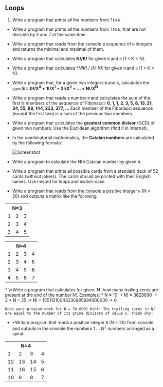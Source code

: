 ## Loops

1. Write a program that prints all the numbers from 1 to `N`.
* Write a program that prints all the numbers from 1 to `N`, that are not divisible by 3 and 7 at the same time.
* Write a program that reads from the console a sequence of `N` integers and returns the minimal and maximal of them.
* Write a program that calculates **N!/K!** for given `N` and `K` (1 < K < N).
* Write a program that calculates **N!*K! / (N-K)!** for given `N` and `K` (1 < K < N).
* Write a program that, for a given two integers `N` and `X`, calculates the sum **S = 0!/X<sup>0</sup> + 1!/X<sup>1</sup> + 2!/X<sup>2</sup> + ... + N!/X<sup>N</sup>**
* Write a program that reads a number `N` and calculates the sum of the first N members of the sequence of Fibonacci: **0, 1, 1, 2, 3, 5, 8, 13, 21, 34, 55, 89, 144, 233, 377, ...** Each member of the Fibonacci sequence (except the first two) is a sum of the previous two members.
* Write a program that calculates the **greatest common divisor** (GCD) of given two numbers. Use the Euclidean algorithm (find it in Internet).
* In the combinatorial mathematics, the **Catalan numbers** are calculated by the following formula:

    ![Screenshot](https://raw.github.com/jasssonpet/TelerikAcademy/master/Programming/1.CSharpPartOne/6.Loops/9.CatalanNumbers/index.png)
* Write a program to calculate the Nth Catalan number by given `N`.
* Write a program that prints all possible cards from a standard deck of 52 cards (without jokers). The cards should be printed with their English names. Use nested for loops and switch-case.
* Write a program that reads from the console a positive integer `N` (N < 20) and outputs a matrix like the following:
<table>
    <tr>
        <th colspan="3">N=3</th>
    </tr>
    <tr>
        <td>1</td>
        <td>2</td>
        <td>3</td>
    </tr>
    <tr>
        <td>2</td>
        <td>3</td>
        <td>4</td>
    </tr>
    <tr>
        <td>3</td>
        <td>4</td>
        <td>5</td>
    </tr>
</table>
<table>
    <tr>
        <th colspan="4">N=4</th>
    </tr>
    <tr>
        <td>1</td>
        <td>2</td>
        <td>3</td>
        <td>4</td>
    </tr>
    <tr>
        <td>2</td>
        <td>3</td>
        <td>4</td>
        <td>5</td>
    </tr>
    <tr>
        <td>3</td>
        <td>4</td>
        <td>5</td>
        <td>6</td>
    </tr>
    <tr>
        <td>4</td>
        <td>5</td>
        <td>6</td>
        <td>7</td>
    </tr>
</table>
* \*Write a program that calculates for given `N` how many trailing zeros are present at the end of the number N!. Examples:
    * N = 10 -> N! = 3628800 -> 2
    * N = 25 -> N! = 15511210043330985984000000 -> 6

    Does your program work for N = 50 000? Hint: The trailing zeros in N! are equal to the number of its prime divisors of value 5. Think why!
* \*Write a program that reads a positive integer `N` (N < 20) from console and outputs in the console the numbers 1 ... N<sup>2</sup> numbers arranged as a spiral.
<table>
    <tr>
        <th colspan="4">N=4</th>
    </tr>
    <tr>
        <td>1</td>
        <td>2</td>
        <td>3</td>
        <td>4</td>
    </tr>
    <tr>
        <td>12</td>
        <td>13</td>
        <td>14</td>
        <td>5</td>
    </tr>
    <tr>
        <td>11</td>
        <td>16</td>
        <td>15</td>
        <td>6</td>
    </tr>
    <tr>
        <td>10</td>
        <td>9</td>
        <td>8</td>
        <td>7</td>
    </tr>
</table>